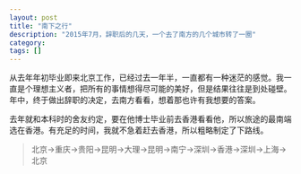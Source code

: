 ```yaml
---
layout: post
title: "南下之行"
description: "2015年7月，辞职后的几天，一个去了南方的几个城市转了一圈"
category: 
tags: []
---
```


从去年年初毕业即来北京工作，已经过去一年半，一直都有一种迷茫的感觉。我一直是个理想主义者，把所有的事情想得尽可能的美好，但是结果往往是到处碰壁。年中，终于做出辞职的决定，去南方看看，想着那也许有我想要的答案。

去年就和本科时的舍友约定，要在他博士毕业前去香港看看他，所以旅途的最南端选在香港。有充足的时间，我就不急着赶去香港，所以粗略制定了下路线。  
> 北京->重庆->贵阳->昆明->大理->昆明->南宁->深圳->香港->深圳->上海->北京




